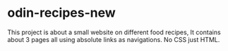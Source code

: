 # odin-recipes-new
This project is about a small website on different food recipes, It 
contains about 3 pages all using absolute links as navigations.
No CSS just HTML.
